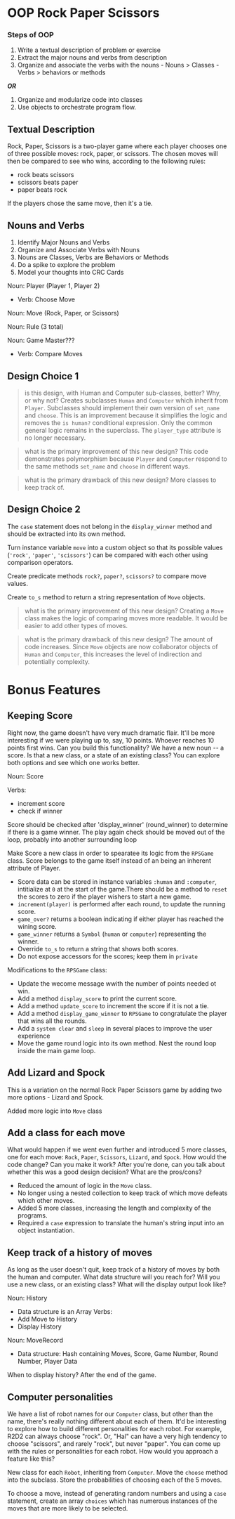 # OOP Rock Paper Scissors

### Steps of OOP
  1. Write a textual description of problem or exercise
  2. Extract the major nouns and verbs from description
  3. Organize and associate the verbs with the nouns
    - Nouns > Classes
    - Verbs > behaviors or methods

***OR***

  1. Organize and modularize code into classes
  2. Use objects to orchestrate program flow.

## Textual Description

Rock, Paper, Scissors is a two-player game where each player chooses one of three possible moves: rock, paper, or scissors. The chosen moves will then be compared to see who wins, according to the following rules:

  - rock beats scissors
  - scissors beats paper
  - paper beats rock

If the players chose the same move, then it's a tie.

## Nouns and Verbs

1. Identify Major Nouns and Verbs
2. Organize and Associate Verbs with Nouns
3. Nouns are Classes, Verbs are Behaviors or Methods
4. Do a spike to explore the problem
5. Model your thoughts into CRC Cards

Noun: Player (Player 1, Player 2)
  - Verb: Choose Move

Noun: Move (Rock, Paper, or Scissors)

Noun: Rule (3 total)

Noun: Game Master???
  - Verb: Compare Moves

## Design Choice 1

>is this design, with Human and Computer sub-classes, better? Why, or why not?
Creates subclasses `Human` and `Computer` which inherit from `Player`. Subclasses should implement their own version of `set_name` and `choose`. This is an improvement because it simplifies the logic and removes the `is human?` conditional expression. Only the common general logic remains in the superclass. The `player_type` attribute is no longer necessary.

> what is the primary improvement of this new design?
This code demonstrates polymorphism because `Player` and `Computer` respond to the same methods `set_name` and `choose` in different ways.

> what is the primary drawback of this new design?
More classes to keep track of.

## Design Choice 2

The `case` statement does not belong in the `display_winner` method and should be extracted into its own method.

Turn instance variable `move` into a custom object so that its possible values (`'rock'`, `'paper'`, `'scissors'`) can be compared with each other using comparison operators.

Create predicate methods `rock?`, `paper?`, `scissors?` to compare move values.

Create `to_s` method to return a string representation of `Move` objects.

> what is the primary improvement of this new design?
Creating a `Move` class makes the logic of comparing moves more readable. It would be easier to add other types of moves.

> what is the primary drawback of this new design?
The amount of code increases. Since `Move` objects are now collaborator objects of `Human` and `Computer`, this increases the level of indirection and potentially complexity.

# Bonus Features

## Keeping Score

Right now, the game doesn't have very much dramatic flair. It'll be more interesting if we were playing up to, say, 10 points. Whoever reaches 10 points first wins. Can you build this functionality? We have a new noun -- a score. Is that a new class, or a state of an existing class? You can explore both options and see which one works better.

Noun: Score

Verbs:
  - increment score
  - check if winner

Score should be checked after 'display_winner' (round_winner) to determine if there is a game winner. The play again check should be moved out of the loop, probably into another surrounding loop

Make Score a new class in order to spearatee its logic from the `RPSGame` class. Score belongs to the game itself instead of an being an inherent attribute of Player.
  - Score data can be stored in instance variables `:human` and `:computer`, intitialize at `0` at the start of the game.There should be a method to `reset` the scores to zero if the player wishers to start a new game.
  - `increment(player)` is performed after each round, to update the running score.
  - `game_over?` returns a boolean indicating if either player has reached the wining score.
  - `game_winner` returns a `Symbol` (`human` or `computer`) representing the winner.
  - Override `to_s` to return a string that shows both scores.
  - Do not expose accessors for the scores; keep them in `private`

Modifications to the `RPSGame` class:
  - Update the wecome message wwith the number of points needed ot win.
  - Add a method `display_score` to print the current score.
  - Add a method `update_score` to increment the score if it is not a tie.
  - Add a method `display_game_winner` to `RPSGame` to congratulate the player that wins all the rounds.
  - Add a `system clear` and `sleep` in several places to improve the user experience
  - Move the game round logic into its own method. Nest the round loop inside the main game loop.

## Add Lizard and Spock

This is a variation on the normal Rock Paper Scissors game by adding two more options - Lizard and Spock.

Added more logic into `Move` class

## Add a class for each move

What would happen if we went even further and introduced 5 more classes, one for each move: `Rock`, `Paper`, `Scissors`, `Lizard`, and `Spock`. How would the code change? Can you make it work? After you're done, can you talk about whether this was a good design decision? What are the pros/cons?

- Reduced the amount of logic in the `Move` class.
- No longer using a nested collection to keep track of which move defeats which other moves.
- Added 5 more classes, increasing the length and complexity of the programs.
- Required a `case` expression to translate the human's string input into an object instantiation.

## Keep track of a history of moves

As long as the user doesn't quit, keep track of a history of moves by both the human and computer. What data structure will you reach for? Will you use a new class, or an existing class? What will the display output look like?

Noun: History
- Data structure is an Array
Verbs:
- Add Move to History
- Display History

Noun: MoveRecord
- Data structure: Hash containing Moves, Score, Game Number, Round Number, Player Data

When to display history? After the end of the game.

## Computer personalities

We have a list of robot names for our `Computer` class, but other than the name, there's really nothing different about each of them. It'd be interesting to explore how to build different personalities for each robot. For example, R2D2 can always choose "rock". Or, "Hal" can have a very high tendency to choose "scissors", and rarely "rock", but never "paper". You can come up with the rules or personalities for each robot. How would you approach a feature like this?

New class for each `Robot`, inheriting from `Computer`. Move the `choose` method into the subclass. Store the probabilities of choosing each of the 5 moves.

To choose a move, instead of generating random numbers and using a `case` statement, create an array `choices` which has numerous instances of the moves that are more likely to be selected.